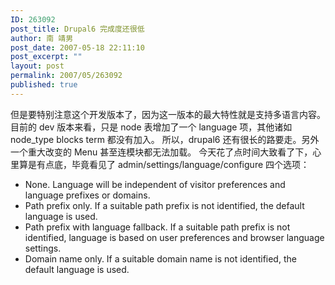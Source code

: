 ```yaml
---
ID: 263092
post_title: Drupal6 完成度还很低
author: 南 靖男
post_date: 2007-05-18 22:11:10
post_excerpt: ""
layout: post
permalink: 2007/05/263092
published: true
---
```

但是要特别注意这个开发版本了，因为这一版本的最大特性就是支持多语言内容。
目前的 dev 版本来看，只是 node 表增加了一个 language 项，其他诸如 node_type blocks term 都没有加入。
所以，drupal6 还有很长的路要走。另外一个重大改变的 Menu 甚至连模块都无法加载。
今天花了点时间大致看了下，心里算是有点底，毕竟看见了 admin/settings/language/configure 四个选项：
* None. Language will be independent of visitor preferences and language prefixes or domains.
* Path prefix only. If a suitable path prefix is not identified, the default language is used.
* Path prefix with language fallback. If a suitable path prefix is not identified, language is based on user preferences and browser language settings.
* Domain name only. If a suitable domain name is not identified, the default language is used.